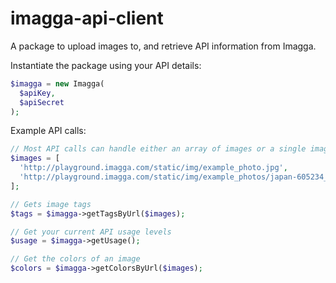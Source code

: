imagga-api-client
=================

A package to upload images to, and retrieve API information from Imagga.

Instantiate the package using your API details:

```php
$imagga = new Imagga(
  $apiKey,
  $apiSecret
);
```

Example API calls:

```php
// Most API calls can handle either an array of images or a single image.
$images = [
  'http://playground.imagga.com/static/img/example_photo.jpg',
  'http://playground.imagga.com/static/img/example_photos/japan-605234_1280.jpg'
];

// Gets image tags
$tags = $imagga->getTagsByUrl($images);

// Get your current API usage levels
$usage = $imagga->getUsage();

// Get the colors of an image
$colors = $imagga->getColorsByUrl($images);
```
